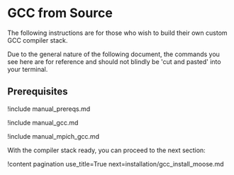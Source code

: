 # GCC from Source

The following instructions are for those who wish to build their own custom GCC compiler stack.

Due to the general nature of the following document, the commands you see here are for reference and
should not blindly be 'cut and pasted' into your terminal.

## Prerequisites

!include manual_prereqs.md

!include manual_gcc.md

!include manual_mpich_gcc.md

With the compiler stack ready, you can proceed to the next section:

!content pagination use_title=True
                    next=installation/gcc_install_moose.md
